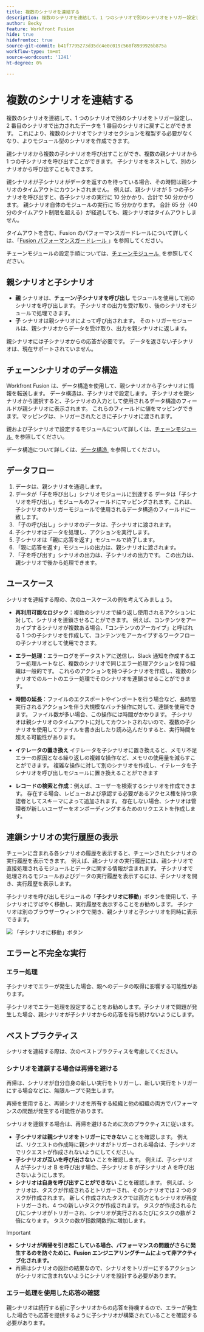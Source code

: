 ```yaml
---
title: 複数のシナリオを連結する
description: 複数のシナリオを連結して、1 つのシナリオで別のシナリオをトリガー設定し、2 番目のシナリオで出力されたデータを 1 番目のシナリオに戻すことができます。
author: Becky
feature: Workfront Fusion
hide: true
hidefromtoc: true
source-git-commit: b41f7795273d35dc4e0c019c568f8939926b875a
workflow-type: tm+mt
source-wordcount: '1241'
ht-degree: 0%

---
```



# 複数のシナリオを連結する

複数のシナリオを連結して、1 つのシナリオで別のシナリオをトリガー設定し、2 番目のシナリオで出力されたデータを 1 番目のシナリオに戻すことができます。 これにより、複数のシナリオでシナリオセクションを複製する必要がなくなり、よりモジュール型のシナリオを作成できます。

親シナリオから複数の子シナリオを呼び出すことができ、複数の親シナリオから 1 つの子シナリオを呼び出すことができます。 子シナリオをネストして、別のシナリオから呼び出すこともできます。

親シナリオが子シナリオがデータを返すのを待っている場合、その時間は親シナリオのタイムアウトにカウントされません。 例えば、親シナリオが 5 つの子シナリオを呼び出すと、各子シナリオの実行に 10 分かかり、合計で 50 分かかります。 親シナリオ自体のモジュールの実行に 15 分かかります。 合計 65 分（40 分のタイムアウト制限を超える）が経過しても、親シナリオはタイムアウトしません。

タイムアウトを含む、Fusion のパフォーマンスガードレールについて詳しくは、「[Fusion パフォーマンスガードレール &#x200B;](/help/workfront-fusion/references/scenarios/fusion-performance-guardrails.md)」を参照してください。

チェーンモジュールの設定手順については、[&#x200B; チェーンモジュール &#x200B;](/help/workfront-fusion/references/apps-and-modules/tools-and-transformers/chain-modules.md) を参照してください。

## 親シナリオと子シナリオ

* **親** シナリオは、**チェーン**/**子シナリオを呼び出し** モジュールを使用して別のシナリオを呼び出します。 子シナリオの出力を受け取り、後のシナリオモジュールで処理できます。
* **子** シナリオは親シナリオによって呼び出されます。 そのトリガーモジュールは、親シナリオからデータを受け取り、出力を親シナリオに返します。

親シナリオには子シナリオからの応答が必要です。 データを返さない子シナリオは、現在サポートされていません。

## チェーンシナリオのデータ構造

Workfront Fusion は、データ構造を使用して、親シナリオから子シナリオに情報を転送します。 データ構造は、子シナリオで設定します。 子シナリオを親シナリオから選択すると、子シナリオの入力として使用されるデータ構造のフィールドが親シナリオに表示されます。 これらのフィールドに値をマッピングできます。マッピングは、トリガーされたときに子シナリオに渡されます。

親および子シナリオで設定するモジュールについて詳しくは、[&#x200B; チェーンモジュール &#x200B;](/help/workfront-fusion/references/apps-and-modules/tools-and-transformers/chain-modules.md) を参照してください。

データ構造について詳しくは、[&#x200B; データ構造 &#x200B;](/help/workfront-fusion/references/mapping-panel/data-types/data-structures.md) を参照してください。

## データフロー

1. データは、親シナリオを通過します。
1. データが「子を呼び出し」シナリオモジュールに到達する データは「子シナリオを呼び出し」モジュールのフィールドにマッピングされます。これは、子シナリオのトリガーモジュールで使用されるデータ構造のフィールドに一致します。
1. 「子の呼び出し」シナリオのデータは、子シナリオに渡されます。
1. 子シナリオはデータを処理し、アクションを実行します。
1. 子シナリオは「親に応答を返す」モジュールで終了します。
1. 「親に応答を返す」モジュールの出力は、親シナリオに渡されます。
1. 「子を呼び出す」シナリオの出力は、子シナリオの出力です。 この出力は、親シナリオで後から処理できます。

## ユースケース

シナリオを連結する際の、次のユースケースの例を考えてみましょう。

* **再利用可能なロジック**：複数のシナリオで繰り返し使用されるアクションに対して、シナリオを連鎖させることができます。 例えば、コンテンツをアーカイブするシナリオが複数ある場合、「コンテンツのアーカイブ」と呼ばれる 1 つの子シナリオを作成して、コンテンツをアーカイブするワークフローの子シナリオとして使用できます。

* **エラー処理**：エラーログをデータストアに送信し、Slack 通知を作成するエラー処理ルートなど、複数のシナリオで同じエラー処理アクションを持つ組織は一般的です。 これらのアクションを持つ子シナリオを作成し、複数のシナリオでのルートのエラー処理でそのシナリオを連鎖させることができます。

* **時間の延長**：ファイルのエクスポートやインポートを行う場合など、長時間実行されるアクションを伴う大規模なバッチ操作に対して、連鎖を使用できます。 ファイル数が多い場合、この操作には時間がかかります。 子シナリオは親シナリオのタイムアウトに対してカウントされないので、複数の子シナリオを使用してファイルを書き出したり読み込んだりすると、実行時間を超える可能性があります。

* **イテレータの置き換え** イテレータを子シナリオに置き換えると、メモリ不足エラーの原因となる繰り返しの複雑な操作など、メモリの使用量を減らすことができます。 複雑な操作に対して別のシナリオを作成し、イテレータを子シナリオを呼び出しモジュールに置き換えることができます

* **レコードの検索と作成**：例えば、ユーザーを検索するシナリオを作成できます。 存在する場合、レビューおよび承認する必要があるアクセス権を持つ承認者としてスキーマによって追加されます。 存在しない場合、シナリオは管理者が新しいユーザーをオンボーディングするためのリクエストを作成します。

## 連鎖シナリオの実行履歴の表示

チェーンに含まれる各シナリオの履歴を表示すると、チェーンされたシナリオの実行履歴を表示できます。 例えば、親シナリオの実行履歴には、親シナリオで直接処理されるモジュールとデータに関する情報が含まれます。 子シナリオで処理されるモジュールおよびデータの実行履歴を表示するには、子シナリオを開き、実行履歴を表示します。

子シナリオを呼び出しモジュールの「**子シナリオに移動**」ボタンを使用して、子シナリオにすばやく移動し、実行履歴を表示することをお勧めします。 子シナリオは別のブラウザーウィンドウで開き、親シナリオと子シナリオを同時に表示できます。

![&#x200B; 「子シナリオに移動」ボタン &#x200B;](assets/go-to-the-child-button.png)

## エラーと不完全な実行

### エラー処理

子シナリオでエラーが発生した場合、親へのデータの取得に影響する可能性があります。

子シナリオでエラー処理を設定することをお勧めします。子シナリオで問題が発生した場合、親シナリオが子シナリオからの応答を待ち続けないようにします。

## ベストプラクティス

シナリオを連結する際は、次のベストプラクティスを考慮してください。

### シナリオを連鎖する場合は再帰を避ける

再帰は、シナリオが自分自身の新しい実行をトリガーし、新しい実行をトリガーにする場合などに、無限ループで発生します。

再帰を使用すると、再帰シナリオを所有する組織と他の組織の両方でパフォーマンスの問題が発生する可能性があります。

シナリオを連鎖する場合は、再帰を避けるために次のプラクティスに従います。

* **子シナリオは親シナリオをトリガーにできない** ことを確認します。 例えば、リクエストの作成時に親シナリオがトリガーされる場合は、子シナリオでリクエストが作成されないようにしてください。
* **子シナリオが互いを呼び出さない** ことを確認します。 例えば、子シナリオ A が子シナリオ B を呼び出す場合、子シナリオ B が子シナリオ A を呼び出さないようにします。
* **シナリオは自身を呼び出すことができない** ことを確認します。 例えば、シナリオは、タスクが作成されるとトリガーされ、そのシナリオでは 2 つのタスクが作成されます。 新しく作成されたタスクでは両方ともシナリオが再度トリガーされ、4 つの新しいタスクが作成されます。 タスクが作成されるたびにシナリオがトリガーされ、シナリオが実行されるたびにタスクの数が 2 倍になります。 タスクの数が指数関数的に増加します。

>[!IMPORTANT]
>
>* **シナリオが再帰を引き起こしている場合、パフォーマンスの問題がさらに発生するのを防ぐために、Fusion エンジニアリングチームによって非アクティブ化されます。**
>* 再帰はシナリオの設計の結果なので、シナリオをトリガーにするアクションがシナリオに含まれないようにシナリオを設計する必要があります。

### エラー処理を使用した応答の確認

親シナリオは続行する前に子シナリオからの応答を待機するので、エラーが発生した場合でも応答を提供するように子シナリオが構築されていることを確認する必要があります。
